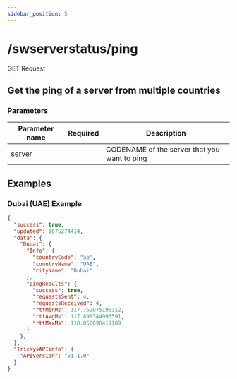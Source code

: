 ```yaml
---
sidebar_position: 5
---
```


# /swserverstatus/ping

<span class="request-bubble request-get">GET Request</span>


## Get the ping of a server from multiple countries

### Parameters

| Parameter name |         Required          | Description                                  |
| -------------- |:-------------------------:| -------------------------------------------- |
| server         | <i class="fas fa-fw fa-check-circle text-success"></i> | CODENAME of the server that you want to ping |

## Examples
### Dubai (UAE) Example
```json
{
  "success": true,
  "updated": 1675274414,
  "data": {
    "Dubai": {
      "Info": {
        "countryCode": "ae",
        "countryName": "UAE",
        "cityName": "Dubai"
      },
      "pingResults": {
        "success": true,
        "requestsSent": 4,
        "requestsReceived": 4,
        "rttMinMs": 117.752075195312,
        "rttAvgMs": 117.898344993591,
        "rttMaxMs": 118.050098419189
      }
    },
  },
  "TrickysAPIinfo": {
    "APIversion": "v1.1.0"
  }
}
```